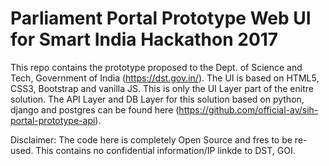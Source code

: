 # Parliament Portal Prototype Web UI for Smart India Hackathon 2017
This repo contains the prototype proposed to the Dept. of Science and Tech, Government of India (https://dst.gov.in/).
The UI is based on HTML5, CSS3, Bootstrap and vanilla JS.
This is only the UI Layer part of the enitre solution.
The API Layer and DB Layer for this solution based on python, django and postgres can be found here (https://github.com/official-av/sih-portal-prototype-api).

Disclaimer:
The code here is completely Open Source and fres to be re-used. This contains no confidential information/IP linkde to DST, GOI.
